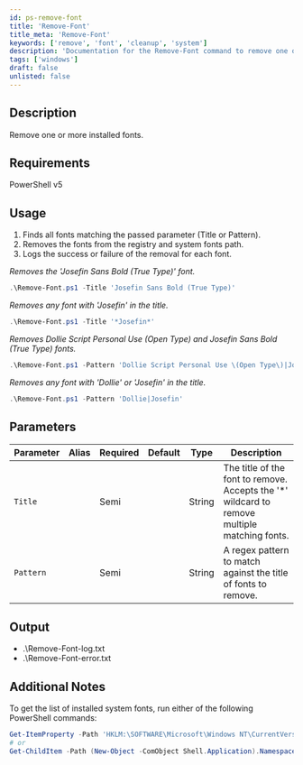 ```yaml
---
id: ps-remove-font  
title: 'Remove-Font'  
title_meta: 'Remove-Font'  
keywords: ['remove', 'font', 'cleanup', 'system']  
description: 'Documentation for the Remove-Font command to remove one or more installed fonts from the system.'  
tags: ['windows']  
draft: false  
unlisted: false  
---  
```


## Description  
Remove one or more installed fonts.  

## Requirements  
PowerShell v5  

## Usage  
1. Finds all fonts matching the passed parameter (Title or Pattern).  
2. Removes the fonts from the registry and system fonts path.  
3. Logs the success or failure of the removal for each font.  

*Removes the 'Josefin Sans Bold (True Type)' font.*  
```powershell  
.\Remove-Font.ps1 -Title 'Josefin Sans Bold (True Type)'  
```  

*Removes any font with 'Josefin' in the title.*  
```powershell  
.\Remove-Font.ps1 -Title '*Josefin*'  
```  

*Removes Dollie Script Personal Use (Open Type) and Josefin Sans Bold (True Type) fonts.*  
```powershell  
.\Remove-Font.ps1 -Pattern 'Dollie Script Personal Use \(Open Type\)|Josefin Sans Bold \(True Type\)'  
```  

*Removes any font with 'Dollie' or 'Josefin' in the title.*  
```powershell  
.\Remove-Font.ps1 -Pattern 'Dollie|Josefin'  
```  

## Parameters  
| Parameter | Alias | Required | Default | Type   | Description                                                                                  |  
| --------- | ----- | -------- | ------- | ------ | -------------------------------------------------------------------------------------------- |  
| `Title`   |       | Semi     |         | String | The title of the font to remove. Accepts the '*' wildcard to remove multiple matching fonts. |  
| `Pattern` |       | Semi     |         | String | A regex pattern to match against the title of fonts to remove.                              |  

## Output  
- .\Remove-Font-log.txt  
- .\Remove-Font-error.txt  

## Additional Notes  
To get the list of installed system fonts, run either of the following PowerShell commands:  
```powershell  
Get-ItemProperty -Path 'HKLM:\SOFTWARE\Microsoft\Windows NT\CurrentVersion\Fonts'  
# or  
Get-ChildItem -Path (New-Object -ComObject Shell.Application).Namespace(0x14).Self.Path  
```  



